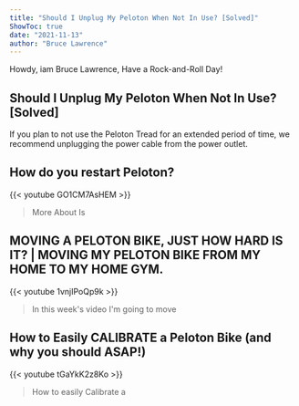 ```yaml
---
title: "Should I Unplug My Peloton When Not In Use? [Solved]"
ShowToc: true 
date: "2021-11-13"
author: "Bruce Lawrence" 
---
```


Howdy, iam Bruce Lawrence, Have a Rock-and-Roll Day!
## Should I Unplug My Peloton When Not In Use? [Solved]
If you plan to not use the Peloton Tread for an extended period of time, we recommend unplugging the power cable from the power outlet.

## How do you restart Peloton?
{{< youtube GO1CM7AsHEM >}}
>More About Is 

## MOVING A PELOTON BIKE, JUST HOW HARD IS IT? | MOVING MY PELOTON BIKE FROM MY HOME TO MY HOME GYM.
{{< youtube 1vnjIPoQp9k >}}
>In this week's video I'm going to move 

## How to Easily CALIBRATE a Peloton Bike (and why you should ASAP!)
{{< youtube tGaYkK2z8Ko >}}
>How to easily Calibrate a 

